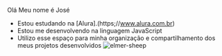 Olá
Meu nome é José

- Estou estudando na [Alura].(https;//www.alura.com.br)
- Estou me desenvolvendo na linguagem JavaScript
- Utilizo esse espaço para minha organização e compartilhamento dos meus projetos desenvolvidos
![elmer-sheep](https://github.com/Gaivota10/Gaivota10/assets/173929524/70c40e2b-98f0-4fb1-a864-8e0077c7d50b)
